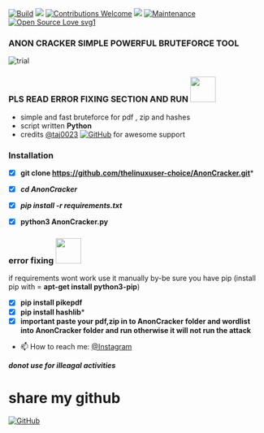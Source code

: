 [![Build](https://img.shields.io/badge/Supported_OS-Linux-orange.svg)]()
![](https://img.shields.io/badge/platform-Linux%20%7C%20KaliLinux%20%7C%20ParrotOs-blue)
[![Contributions Welcome](https://img.shields.io/badge/contributions-welcome-blue.svg?style=flat)]()
![](https://img.shields.io/badge/Python-3-blue)
[![Maintenance](https://img.shields.io/badge/Maintained%3F-yes-green.svg)](https://GitHub.com//thelinuxuser-choice/AnonCracker/)
[![Open Source Love svg1](https://badges.frapsoft.com/os/v1/open-source.svg?v=103)](https://github.com/ellerbrock/open-source-badges/)

### ANON CRACKER SIMPLE POWERFUL BRUTEFORCE TOOL



![trial](assets/anon.gif)


### PLS READ ERROR FIXING SECTION AND RUN <img src="https://media.giphy.com/media/mGcNjsfWAjY5AEZNw6/giphy.gif" width="50">
-  simple and fast bruteforce for pdf , zip and hashes
-  script written  **Python**
- credits [@taj0023](https://github.com/taj0023) [![GitHub](https://img.shields.io/badge/-GitHub-181717?style=flat-square&logo=github&link=https://github.com/Z4nzu/)](https://github.com/taj0023/) for awesome support





### Installation
- [x] **git clone https://github.com/thelinuxuser-choice/AnonCracker.git***
- [x] ***cd AnonCracker*** 
- [x] ***pip  install -r requirements.txt***
- [x] **python3 AnonCracker.py**



### error fixing  <img src="https://media.giphy.com/media/mGcNjsfWAjY5AEZNw6/giphy.gif" width="50">
if requirements wont work use it manually by-be sure you have pip
(install pip with = **apt-get install python3-pip**)
- [x] **pip install pikepdf**
- [x] **pip install hashlib***
- [x] ****important paste your pdf,zip in to AnonCracker folder and wordlist into AnonCracker folder and run otherwise it will not run the attack****
- 📫 How to reach me:  [@Instagram](https://www.instagram.com/black_h4t_hacker/)

***donot use for illeagal activities***




# share my github
[![GitHub](https://img.shields.io/badge/-GitHub-181717?style=flat-square&logo=github&link=https://github.com/Z4nzu/)](https://github.com/thelinuxuser-choice/)


